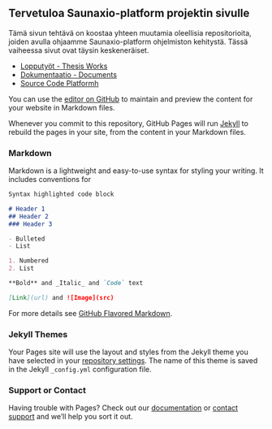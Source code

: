 ## Tervetuloa Saunaxio-platform projektin sivulle

Tämä sivun tehtävä on koostaa yhteen muutamia oleellisia repositorioita, joiden avulla ohjaamme Saunaxio-platform ohjelmiston kehitystä. Tässä vaiheessa sivut ovat täysin keskeneräiset. 


* [Lopputyöt - Thesis Works](https://github.com/saunaxio/thesis)
* [Dokumentaatio - Documents](https://github.com/saunaxio/documentation)
* [Source Code Platformh](ttps://github.com/saunaxio/platform)


You can use the [editor on GitHub](https://github.com/saunaxio/saunaxio.github.io/edit/master/README.md) to maintain and preview the content for your website in Markdown files.




Whenever you commit to this repository, GitHub Pages will run [Jekyll](https://jekyllrb.com/) to rebuild the pages in your site, from the content in your Markdown files.

### Markdown

Markdown is a lightweight and easy-to-use syntax for styling your writing. It includes conventions for

```markdown
Syntax highlighted code block

# Header 1
## Header 2
### Header 3

- Bulleted
- List

1. Numbered
2. List

**Bold** and _Italic_ and `Code` text

[Link](url) and ![Image](src)
```

For more details see [GitHub Flavored Markdown](https://guides.github.com/features/mastering-markdown/).

### Jekyll Themes

Your Pages site will use the layout and styles from the Jekyll theme you have selected in your [repository settings](https://github.com/saunaxio/saunaxio.github.io/settings). The name of this theme is saved in the Jekyll `_config.yml` configuration file.

### Support or Contact

Having trouble with Pages? Check out our [documentation](https://help.github.com/categories/github-pages-basics/) or [contact support](https://github.com/contact) and we’ll help you sort it out.
